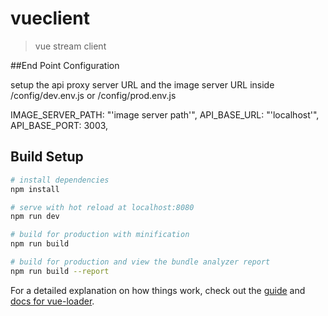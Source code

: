 # vueclient

> vue stream client

##End Point Configuration

setup the api proxy server URL and the image server URL inside /config/dev.env.js or /config/prod.env.js 

IMAGE_SERVER_PATH: "'image server path'",
API_BASE_URL: "'localhost'",
API_BASE_PORT: 3003,

## Build Setup

``` bash
# install dependencies
npm install

# serve with hot reload at localhost:8080
npm run dev

# build for production with minification
npm run build

# build for production and view the bundle analyzer report
npm run build --report
```

For a detailed explanation on how things work, check out the [guide](http://vuejs-templates.github.io/webpack/) and [docs for vue-loader](http://vuejs.github.io/vue-loader).
